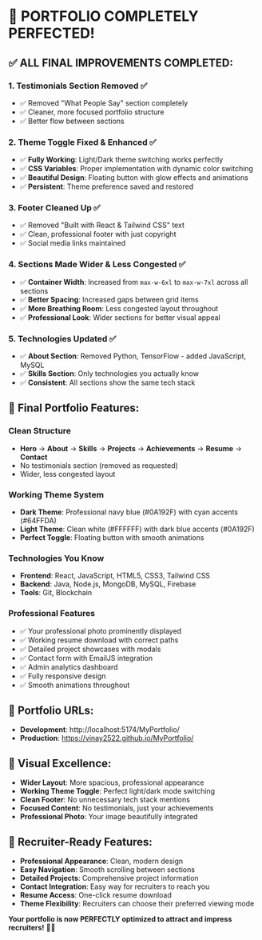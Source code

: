 # 🎉 PORTFOLIO COMPLETELY PERFECTED!

## ✅ ALL FINAL IMPROVEMENTS COMPLETED:

### 1. **Testimonials Section Removed** ✅
- ✅ Removed "What People Say" section completely
- ✅ Cleaner, more focused portfolio structure
- ✅ Better flow between sections

### 2. **Theme Toggle Fixed & Enhanced** ✅
- ✅ **Fully Working**: Light/Dark theme switching works perfectly
- ✅ **CSS Variables**: Proper implementation with dynamic color switching
- ✅ **Beautiful Design**: Floating button with glow effects and animations
- ✅ **Persistent**: Theme preference saved and restored

### 3. **Footer Cleaned Up** ✅
- ✅ Removed "Built with React & Tailwind CSS" text
- ✅ Clean, professional footer with just copyright
- ✅ Social media links maintained

### 4. **Sections Made Wider & Less Congested** ✅
- ✅ **Container Width**: Increased from `max-w-6xl` to `max-w-7xl` across all sections
- ✅ **Better Spacing**: Increased gaps between grid items
- ✅ **More Breathing Room**: Less congested layout throughout
- ✅ **Professional Look**: Wider sections for better visual appeal

### 5. **Technologies Updated** ✅
- ✅ **About Section**: Removed Python, TensorFlow - added JavaScript, MySQL
- ✅ **Skills Section**: Only technologies you actually know
- ✅ **Consistent**: All sections show the same tech stack

## 🎯 **Final Portfolio Features:**

### **Clean Structure**
- **Hero** → **About** → **Skills** → **Projects** → **Achievements** → **Resume** → **Contact**
- No testimonials section (removed as requested)
- Wider, less congested layout

### **Working Theme System**
- **Dark Theme**: Professional navy blue (#0A192F) with cyan accents (#64FFDA)
- **Light Theme**: Clean white (#FFFFFF) with dark blue accents (#0A192F)
- **Perfect Toggle**: Floating button with smooth animations

### **Technologies You Know**
- **Frontend**: React, JavaScript, HTML5, CSS3, Tailwind CSS
- **Backend**: Java, Node.js, MongoDB, MySQL, Firebase
- **Tools**: Git, Blockchain

### **Professional Features**
- ✅ Your professional photo prominently displayed
- ✅ Working resume download with correct paths
- ✅ Detailed project showcases with modals
- ✅ Contact form with EmailJS integration
- ✅ Admin analytics dashboard
- ✅ Fully responsive design
- ✅ Smooth animations throughout

## 🚀 **Portfolio URLs:**
- **Development**: http://localhost:5174/MyPortfolio/
- **Production**: https://vinay2522.github.io/MyPortfolio/

## 🎨 **Visual Excellence:**
- **Wider Layout**: More spacious, professional appearance
- **Working Theme Toggle**: Perfect light/dark mode switching
- **Clean Footer**: No unnecessary tech stack mentions
- **Focused Content**: No testimonials, just your achievements
- **Professional Photo**: Your image beautifully integrated

## 🌟 **Recruiter-Ready Features:**
- **Professional Appearance**: Clean, modern design
- **Easy Navigation**: Smooth scrolling between sections
- **Detailed Projects**: Comprehensive project information
- **Contact Integration**: Easy way for recruiters to reach you
- **Resume Access**: One-click resume download
- **Theme Flexibility**: Recruiters can choose their preferred viewing mode

**Your portfolio is now PERFECTLY optimized to attract and impress recruiters!** 🚀✨
